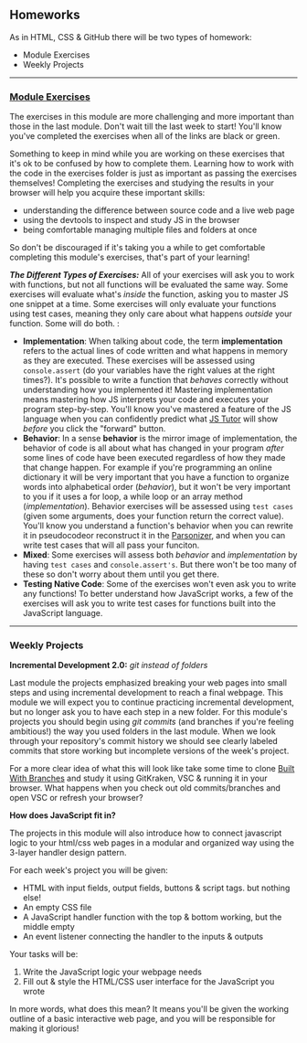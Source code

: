 ## Homeworks

As in HTML, CSS & GitHub there will be two types of homework:
* Module Exercises
* Weekly Projects

---

### [Module Exercises](./module-exercises)

The exercises in this module are more challenging and more important than those in the last module.  Don't wait till the last week to start!  You'll know you've completed the exercises when all of the links are black or green.

Something to keep in mind while you are working on these exercises that it's ok to be confused by how to complete them. Learning how to work with the code in the exercises folder is just as important as passing the exercises themselves!  Completing the exercises and studying the results in your browser will help you acquire these important skills:
* understanding the difference between source code and a live web page
* using the devtools to inspect and study JS in the browser
* being comfortable managing multiple files and folders at once

So don't be discouraged if it's taking you a while to get comfortable completing this module's exercises, that's part of your learning!


__*The Different Types of Exercises:*__
All of your exercises will ask you to work with functions, but not all functions will be evaluated the same way. Some exercises will evaluate what's _inside_ the function, asking you to master JS one snippet at a time.  Some exercises will only evaluate your functions using test cases, meaning they only care about what happens _outside_ your function.  Some will do both. :
* __Implementation__: When talking about code, the term __implementation__ refers to the actual lines of code written and what happens in memory as they are executed. These exercises will be assessed using ```console.assert``` (do your variables have the right values at the right times?). It's possible to write a function that _behaves_ correctly without understanding how you implemented it!  Mastering implementation means mastering how JS interprets your code and executes your program step-by-step.  You'll know you've mastered a feature of the JS language when you can confidently predict what [JS Tutor](http://www.pythontutor.com/live.html#code=&cumulative=false&heapPrimitives=nevernest&mode=display&origin=opt-live.js&py=js&rawInputLstJSON=%5B%5D&textReferences=false) will show _before_ you click the "forward" button.
* __Behavior__: In a sense __behavior__ is the mirror image of implementation, the behavior of code is all about what has changed in your program _after_ some lines of code have been executed regardless of how they made that change happen. For example if you're programming an online dictionary it will be very important that you have a function to organize words into alphabetical order (_behavior_), but it won't be very important to you if it uses a for loop, a while loop or an array method (_implementation_).  Behavior exercises will be assessed using ```test cases``` (given some arguments, does your function return the correct value).  You'll know you understand a function's behavior when you can rewrite it in pseudocodeor reconstruct it in the [Parsonizer](https://janke-learning.org/parsonizer/), and when you can write test cases that will all pass your funciton.
* __Mixed__: Some exercises will assess both _behavior_ and _implementation_ by having ```test cases``` and ```console.assert's```.  But there won't be too many of these so don't worry about them until you get there.
* __Testing Native Code__: Some of the exercises won't even ask you to write any functions!  To better understand how JavaScript works, a few of the exercises will ask you to write test cases for functions built into the JavaScript language.


---

### Weekly Projects

__Incremental Development 2.0:__ _git instead of folders_

Last module the projects emphasized breaking your web pages into small steps and using incremental development to reach a final webpage.  This module we will expect you to continue practicing incremental development, but no longer ask you to have each step in a new folder.  For this module's projects you should begin using _git commits_ (and branches if you're feeling ambitious!) the way you used folders in the last module.  When we look through your repository's commit history we should see clearly labeled commits that store working but incomplete versions of the week's project.

For a more clear idea of what this will look like take some time to clone [Built With Branches](https://github.com/hackyourfuturebelgium/built-with-branches) and study it using GitKraken, VSC & running it in your browser.  What happens when you check out old commits/branches and open VSC or refresh your browser?


__How does JavaScript fit in?__

The projects in this module will also introduce how to connect javascript logic to your html/css web pages in a modular and organized way using the 3-layer handler design pattern.

For each week's project you will be given:
* HTML with input fields, output fields, buttons & script tags. but nothing else!
* An empty CSS file
* A JavaScript handler function with the top & bottom working, but the middle empty
* An event listener connecting the handler to the inputs & outputs

Your tasks will be:
1. Write the JavaScript logic your webpage needs
1. Fill out & style the HTML/CSS user interface for the JavaScript you wrote

In more words, what does this mean?  It means you'll be given the working outline of a basic interactive web page, and you will be responsible for making it glorious!
